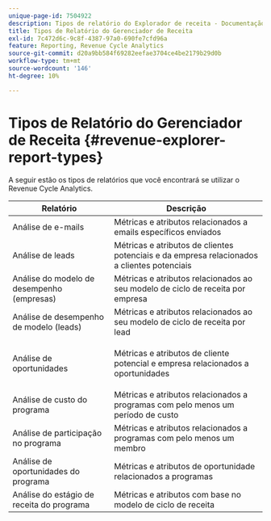 ```yaml
---
unique-page-id: 7504922
description: Tipos de relatório do Explorador de receita - Documentação do Marketo - Documentação do produto
title: Tipos de Relatório do Gerenciador de Receita
exl-id: 7c472d6c-9c8f-4387-97a0-690fe7cfd96a
feature: Reporting, Revenue Cycle Analytics
source-git-commit: d20a9bb584f69282eefae3704ce4be2179b29d0b
workflow-type: tm+mt
source-wordcount: '146'
ht-degree: 10%

---
```


# Tipos de Relatório do Gerenciador de Receita {#revenue-explorer-report-types}

A seguir estão os tipos de relatórios que você encontrará se utilizar o Revenue Cycle Analytics.

<table> 
 <thead> 
  <tr> 
   <th>Relatório</th> 
   <th>Descrição</th> 
  </tr> 
 </thead> 
 <tbody> 
  <tr> 
   <td>Análise de e-mails</td> 
   <td>Métricas e atributos relacionados a emails específicos enviados</td> 
  </tr> 
  <tr> 
   <td>Análise de leads</td> 
   <td>Métricas e atributos de clientes potenciais e da empresa relacionados a clientes potenciais</td> 
  </tr> 
  <tr> 
   <td>Análise do modelo de desempenho (empresas)</td> 
   <td>Métricas e atributos relacionados ao seu modelo de ciclo de receita por empresa</td> 
  </tr> 
  <tr> 
   <td>Análise de desempenho de modelo (leads)</td> 
   <td>Métricas e atributos relacionados ao seu modelo de ciclo de receita por lead</td> 
  </tr> 
  <tr> 
   <td>Análise de oportunidades</td> 
   <td><p>Métricas e atributos de cliente potencial e empresa relacionados a oportunidades</p></td> 
  </tr> 
  <tr> 
   <td>Análise de custo do programa</td> 
   <td>Métricas e atributos relacionados a programas com pelo menos um período de custo</td> 
  </tr> 
  <tr> 
   <td>Análise de participação no programa</td> 
   <td>Métricas e atributos relacionados a programas com pelo menos um membro</td> 
  </tr> 
  <tr> 
   <td>Análise de oportunidades do programa</td> 
   <td>Métricas e atributos de oportunidade relacionados a programas</td> 
  </tr> 
  <tr> 
   <td>Análise do estágio de receita do programa</td> 
   <td>Métricas e atributos com base no modelo de ciclo de receita</td> 
  </tr> 
 </tbody> 
</table>
